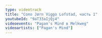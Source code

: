 ```yaml
---
type: videotrack
title: "Соло Jørn Viggo Lofstad, часть 1"
youtubeId: "9aT33aIjQj4"
videoevents: "Pagan's Mind в Melkweg"
videoartists: ["Pagan's Mind"]
---
```

